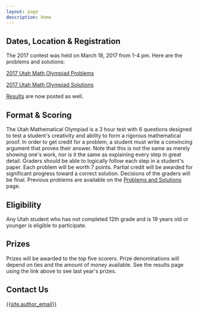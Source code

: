 ```yaml
---
layout: page
description: Home
---
```


## Dates, Location & Registration

The 2017 contest was held on March 18, 2017 from 1-4 pm. Here are the problems and solutions:

[2017 Utah Math Olympiad Problems](doc/2017UtahMathOlympiad.pdf)

[2017 Utah Math Olympiad Solutions](doc/2017UtahMathOlympiadSolutions.pdf)

[Results](results) are now posted as well.

## Format & Scoring

The Utah Mathematical Olympiad is a 3 hour test with 6 questions designed to test a student's creativity and ability to form a rigorous mathematical proof. In order to get credit for a problem, a student must write a convincing argument that proves their answer. Note that this is not the same as merely showing one's work, nor is it the same as explaining every step in great detail. Graders should be able to logically follow each step in a student's paper. Each problem will be worth 7 points. Partial credit will be awarded for significant progress toward a correct solution. Decisions of the graders will be final. Previous problems are available on the [Problems and Solutions](problems) page.

## Eligibility

Any Utah student who has not completed 12th grade and is 19 years old or younger is eligible to participate.

## Prizes

Prizes will be awarded to the top five scorers. Prize denominations will depend on ties and the amount of money available. See the results page using the link above to see last year's prizes.

## Contact Us

[{{site.author_email}}](mailto:{{site.author_email}})
